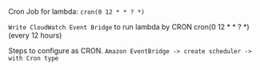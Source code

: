 Cron Job for lambda: `cron(0 12 * * ? *)`

`Write CloudWatch Event Bridge` to run lambda by CRON cron(0 12 * * ? *) (every 12 hours)

Steps to configure as CRON.
`Amazon EventBridge -> create scheduler -> with Cron type`